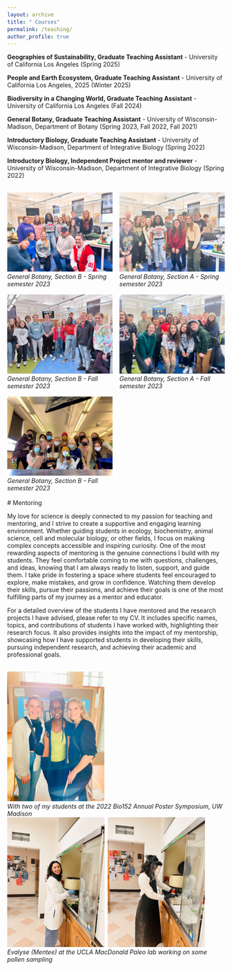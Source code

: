 ```yaml
---
layout: archive
title: " Courses"
permalink: /teaching/
author_profile: true
---
```




**Geographies of Sustainability, Graduate Teaching Assistant** -  University of California Los Angeles (Spring 2025)


**People and Earth Ecosystem, Graduate Teaching Assistant** -  University of California Los Angeles, 2025 (Winter 2025)


**Biodiversity in a Changing World, Graduate Teaching Assistant** -  University of California Los Angeles (Fall 2024)


**General Botany, Graduate Teaching Assistant** -  University of Wisconsin-Madison, Department of Botany (Spring 2023, Fall 2022, Fall 2021)

**Introductory Biology, Graduate Teaching Assistant** -  University of Wisconsin-Madison, Department of Integrative Biology (Spring 2022)

**Introductory Biology, Independent Project mentor and reviewer** -  University of Wisconsin-Madison, Department of Integrative Biology (Spring 2022)

<br>

<div class="grid-imgs" style="display: grid; grid-template-columns: repeat(2, 1fr); gap: 1rem;">
<div> <div><img src="/images/general-botany-b-2023.jpg" alt="General Botany, Section B - Spring semester 2023" style="max-height: 300px; width: auto; object-fit: cover;"></div>
 <i>General Botany, Section B - Spring semester 2023</i></div>
<div><div><img src="/images/general-botany-a-2023.jpg" alt="General Botany, Section A - Spring semester 2023" style="max-height: 300px; width: auto; object-fit: cover;"></div>
 <i>General Botany, Section A - Spring semester 2023</i></div>
<div><div><img src="/images/general-botany-b-2022.jpg" alt="General Botany, Section B - Fall semester 2023" style="max-height: 300px; width: auto; object-fit: cover;"></div>
 <i>General Botany, Section B - Fall semester 2023</i></div>
<div><div><img src="/images/general-botany-a-2022.jpg" alt="General Botany, Section A - Fall semester 2023" style="max-height: 300px; width: auto; object-fit: cover;"></div>
 <i>General Botany, Section A - Fall semester 2023</i></div>
<div><div><img src="/images/general-botany-a-2021.jpg" alt="General Botany, Section A - Fall semester 2023" style="max-height: 300px; width: auto; object-fit: cover;"></div>
 <i>General Botany, Section B - Fall semester 2023</i></div>
</div>
<br>
# Mentoring 

My love for science is deeply connected to my passion for teaching and mentoring, and I strive to create a supportive and engaging learning environment. Whether guiding students in ecology, biochemistry, animal science, cell and molecular biology, or other fields, I focus on making complex concepts accessible and inspiring curiosity. One of the most rewarding aspects of mentoring is the genuine connections I build with my students. They feel comfortable coming to me with questions, challenges, and ideas, knowing that I am always ready to listen, support, and guide them. I take pride in fostering a space where students feel encouraged to explore, make mistakes, and grow in confidence. Watching them develop their skills, pursue their passions, and achieve their goals is one of the most fulfilling parts of my journey as a mentor and educator.

For a detailed overview of the students I have mentored and the research projects I have advised, please refer to my CV. It includes specific names, topics, and contributions of students I have worked with, highlighting their research focus. It also provides insights into the impact of my mentorship, showcasing how I have supported students in developing their skills, pursuing independent research, and achieving their academic and professional goals.

<br>
<div><img src="/images/joan-mentees.jpg" alt="With two of my students at the 2022 Bio152 Annual Poster Symposium, UW Madison" style="max-height: 300px; width: auto; object-fit: cover;"></div>
 <i>With two of my students at the 2022 Bio152 Annual Poster Symposium, UW Madison</i>

 <br>
<div><img src="/images/evalese.png" alt="Evalyse (Mentee) at the UCLA MacDonald Paleo lab working on some pollen sampling" style="max-height: 300px; width: auto; object-fit: cover;"></div>
 <i>Evalyse (Mentee) at the UCLA MacDonald Paleo lab working on some pollen sampling</i>
